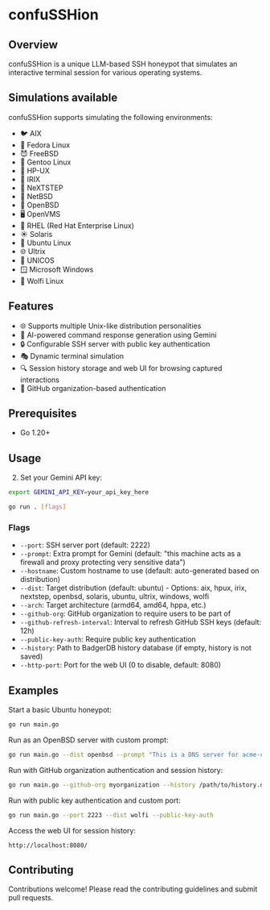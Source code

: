 # confuSSHion

## Overview

confuSSHion is a unique LLM-based SSH honeypot that simulates an interactive terminal session for various operating systems.

## Simulations available

confuSSHion supports simulating the following environments:

- 🐦 AIX
- 🦊 Fedora Linux
- 😈 FreeBSD
- 🧠 Gentoo Linux
- 🦑 HP-UX
- 🌈 IRIX
- 🍎 NeXTSTEP
- 🔷 NetBSD
- 🐡 OpenBSD
- 🖥️ OpenVMS
- 🎩 RHEL (Red Hat Enterprise Linux)
- ☀️ Solaris
- 🐧 Ubuntu Linux
- 🌐 Ultrix
- 🧮 UNICOS
- 🪟 Microsoft Windows
- 🐙 Wolfi Linux

## Features

- 🌐 Supports multiple Unix-like distribution personalities
- 🤖 AI-powered command response generation using Gemini
- 🔒 Configurable SSH server with public key authentication
- 🎭 Dynamic terminal simulation
- 🔍 Session history storage and web UI for browsing captured interactions
- 🔐 GitHub organization-based authentication

## Prerequisites

- Go 1.20+

## Usage

2. Set your Gemini API key:
```bash
export GEMINI_API_KEY=your_api_key_here
```

```bash
go run . [flags]
```

### Flags

- `--port`: SSH server port (default: 2222)
- `--prompt`: Extra prompt for Gemini (default: "this machine acts as a firewall and proxy protecting very sensitive data")
- `--hostname`: Custom hostname to use (default: auto-generated based on distribution)
- `--dist`: Target distribution (default: ubuntu) - Options: aix, hpux, irix, nextstep, openbsd, solaris, ubuntu, ultrix, windows, wolfi
- `--arch`: Target architecture (armd64, amd64, hppa, etc.)
- `--github-org`: GitHub organization to require users to be part of
- `--github-refresh-interval`: Interval to refresh GitHub SSH keys (default: 12h)
- `--public-key-auth`: Require public key authentication
- `--history`: Path to BadgerDB history database (if empty, history is not saved)
- `--http-port`: Port for the web UI (0 to disable, default: 8080)

## Examples

Start a basic Ubuntu honeypot:
```bash
go run main.go
```

Run as an OpenBSD server with custom prompt:
```bash
go run main.go --dist openbsd --prompt "This is a DNS server for acme-corp.com"
```

Run with GitHub organization authentication and session history:
```bash
go run main.go --github-org myorganization --history /path/to/history.db
```

Run with public key authentication and custom port:
```bash
go run main.go --port 2223 --dist wolfi --public-key-auth
```

Access the web UI for session history:
```
http://localhost:8080/
```

## Contributing

Contributions welcome! Please read the contributing guidelines and submit pull requests.
